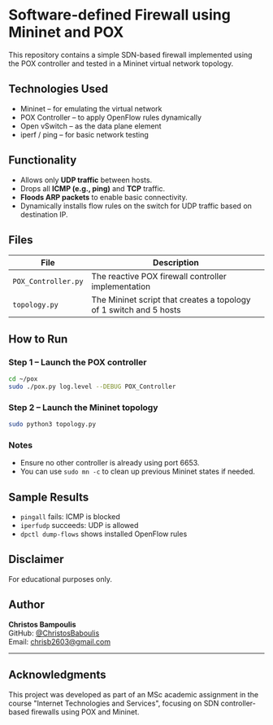# Software-defined Firewall using Mininet and POX

This repository contains a simple SDN-based firewall implemented using the POX controller and tested in a Mininet virtual network topology.

## Technologies Used

- Mininet – for emulating the virtual network
- POX Controller – to apply OpenFlow rules dynamically
- Open vSwitch – as the data plane element
- iperf / ping – for basic network testing

## Functionality

- Allows only **UDP traffic** between hosts.
- Drops all **ICMP (e.g., ping)** and **TCP** traffic.
- **Floods ARP packets** to enable basic connectivity.
- Dynamically installs flow rules on the switch for UDP traffic based on destination IP.

## Files

| File             | Description |
|------------------|-------------|
| `POX_Controller.py` | The reactive POX firewall controller implementation |
| `topology.py`    | The Mininet script that creates a topology of 1 switch and 5 hosts |

## How to Run

### Step 1 – Launch the POX controller

```bash
cd ~/pox
sudo ./pox.py log.level --DEBUG POX_Controller
```

### Step 2 – Launch the Mininet topology

```bash
sudo python3 topology.py
```

### Notes
- Ensure no other controller is already using port 6653.
- You can use `sudo mn -c` to clean up previous Mininet states if needed.

## Sample Results

- `pingall` fails: ICMP is blocked
- `iperfudp` succeeds: UDP is allowed
- `dpctl dump-flows` shows installed OpenFlow rules

## Disclaimer

For educational purposes only.

## Author

**Christos Bampoulis**  
GitHub: [@ChristosBaboulis](https://github.com/ChristosBaboulis)  
Email: chrisb2603@gmail.com

---

## Acknowledgments

This project was developed as part of an MSc academic assignment in the course "Internet Technologies and Services", focusing on SDN controller-based firewalls using POX and Mininet.